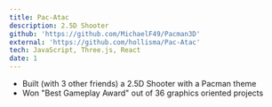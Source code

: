 ```yaml
---
title: Pac-Atac
description: 2.5D Shooter
github: 'https://github.com/MichaelF49/Pacman3D'
external: 'https://github.com/hollisma/Pac-Atac'
tech: JavaScript, Three.js, React
date: 1
---
```


- Built (with 3 other friends) a 2.5D Shooter with a Pacman theme
- Won "Best Gameplay Award" out of 36 graphics oriented projects
